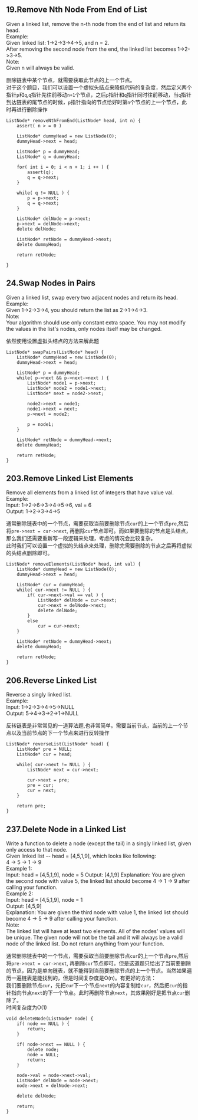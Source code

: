 ## 19.Remove Nth Node From End of List
>    
Given a linked list, remove the n-th node from the end of list and return its head.   
Example:    
Given linked list: 1->2->3->4->5, and n = 2.   
After removing the second node from the end, the linked list becomes 1->2->3->5.   
Note:   
Given n will always be valid.

删除链表中某个节点，就需要获取此节点的上一个节点。   
对于这个题目，我们可以设置一个虚拟头结点来降低代码的复杂度，然后定义两个指针`p`和`q`,`q`指针先往前移动`n+1`个节点，之后`p`指针和`q`指针同时往前移动，当`q`指针到达链表的尾节点的时候，`p`指针指向的节点恰好时第`n`个节点的上一个节点，此时再进行删除操作
```
ListNode* removeNthFromEnd(ListNode* head, int n) {
    assert( n > = 0 )

    ListNode* dummyHead = new ListNode(0);
    dummyHead->next = head;

    ListNode* p = dummyHead;
    ListNode* q = dummyHead;

    for( int i = 0; i < n + 1; i ++ ) {
        assert(q);
        q = q->next;
    }

    while( q != NULL ) {
        p = p->next;
        q = q->next;
    }

    ListNode* delNode = p->next;
    p->next = delNode->next;
    delete delNode;

    ListNode* retNode = dummyHead->next;
    delete dummyHead;

    return retNode;

}
```
## 24.Swap Nodes in Pairs
>    
Given a linked list, swap every two adjacent nodes and return its head.    
Example:    
Given 1->2->3->4, you should return the list as 2->1->4->3.   
Note:    
Your algorithm should use only constant extra space.
You may not modify the values in the list's nodes, only nodes itself may be changed.

依然使用设置虚拟头结点的方法来解此题
```
ListNode* swapPairs(ListNode* head) {
    ListNode* dummyHead = new ListNode(0);
    dummyHead->next = head;

    ListNode* p = dummyHead;
    while( p->next && p->next->next ) {
        ListNode* node1 = p->next;
        ListNode* node2 = node1->next;
        ListNode* next = node2->next;

        node2->next = node1;
        node1->next = next;
        p->next = node2;

        p = node1;
    }

    ListNode* retNode = dummyHead->next;
    delete dummyHead;

    return retNode;
}
```
## 203.Remove Linked List Elements
>    
Remove all elements from a linked list of integers that have value val.    
Example:    
Input:  1->2->6->3->4->5->6, val = 6    
Output: 1->2->3->4->5

通常删除链表中的一个节点，需要获取当前要删除节点`cur`的上一个节点`pre`,然后将`pre->next = cur->next`, 再删除`cur`节点即可。而如果要删除的节点是头结点，那么我们还需要重新写一段逻辑来处理，考虑的情况会比较复杂。   
此时我们可以设置一个虚拟的头结点来处理，删除完需要删除的节点之后再将虚拟的头结点删除即可。
```
ListNode* removeElements(ListNode* head, int val) {
    ListNode* dummyHead = new ListNode(0);
    dummyHead->next = head;

    ListNode* cur = dummyHead;
    while( cur->next != NULL ) {
        if( cur->next->val == val ) {
            ListNode* delNode = cur->next;
            cur->next = delNode->next;
            delete delNode;
        }
        else
            cur = cur->next;
    }

    ListNode* retNode = dummyHead->next;
    delete dummyHead;

    return retNode;
}
```
## 206.Reverse Linked List
>  
Reverse a singly linked list.   
Example:   
Input: 1->2->3->4->5->NULL  
Output: 5->4->3->2->1->NULL   

反转链表是非常常见的一道算法题,也非常简单。需要当前节点，当前的上一个节点以及当前节点的下一个节点来进行反转操作
```
ListNode* reverseList(ListNode* head) {
    ListNode* pre = NULL;
    ListNode* cur = head;

    while( cur->next != NULL ) {
        ListNode* next = cur->next;

        cur->next = pre;
        pre = cur;
        cur = next;
    }

    return pre;
}

```

## 237.Delete Node in a Linked List
>   
Write a function to delete a node (except the tail) in a singly linked list, given only access to that node.   
Given linked list -- head = [4,5,1,9], which looks like following:   
4 -> 5 -> 1 -> 9   
Example 1:    
Input: head = [4,5,1,9], node = 5
Output: [4,1,9]
Explanation: You are given the second node with value 5, the linked list
             should become 4 -> 1 -> 9 after calling your function.                 
Example 2:    
Input: head = [4,5,1,9], node = 1   
Output: [4,5,9]    
Explanation: You are given the third node with value 1, the linked list
             should become 4 -> 5 -> 9 after calling your function.   
Note:    
The linked list will have at least two elements.
All of the nodes' values will be unique.
The given node will not be the tail and it will always be a valid node of the linked list.
Do not return anything from your function.

通常删除链表中的一个节点，需要获取当前要删除节点`cur`的上一个节点`pre`,然后将`pre->next = cur->next`, 再删除`cur`节点即可。但是这道题只给出了当前要删除的节点，因为是单向链表，就不能得到当前要删除节点的上一个节点。当然如果遍历一遍链表是能找到的，但是时间复杂度是O(n)。有更好的方法：  
我们要删除节点`cur`，先把`cur`下一个节点`next`的内容复制给`cur`，然后把`cur`的指针指向节点`next`的下一个节点。此时再删除节点`next`，其效果刚好是把节点`cur`删除了。    
时间复杂度为O(1)
```
void deleteNode(ListNode* node) {
    if( node == NULL ) {
        return;
    }

    if( node->next == NULL ) {
        delete node;
        node = NULL;
        return;
    }

    node->val = node->next->val;
    ListNode* delNode = node->next;
    node->next = delNode->next;

    delete delNode;

    return;
}
```  
